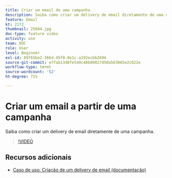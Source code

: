 ```yaml
---
title: Criar um email de uma campanha
description: Saiba como criar um delivery de email diretamente de uma campanha.
feature: Email
kt: 2172
thumbnail: 25604.jpg
doc-type: feature video
activity: use
team: DOC
role: User
level: Beginner
exl-id: 89765be2-366d-45f8-8e1c-a192ecbb2694
source-git-commit: e7fab13d8fe549c48b89027d50a563065e2c022e
workflow-type: tm+mt
source-wordcount: '52'
ht-degree: 71%

---
```


# Criar um email a partir de uma campanha

Saiba como criar um delivery de email diretamente de uma campanha.

>[!VIDEO](https://video.tv.adobe.com/v/25604?quality=12)

## Recursos adicionais

* [Caso de uso: Criação de um delivery de email (documentação)](https://experienceleague.adobe.com/docs/campaign-classic/using/designing-content/editing-html-content/use-case--creating-an-email-delivery.html)
